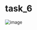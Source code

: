 # task_6
![image](https://user-images.githubusercontent.com/90615074/167909593-72a24755-ea07-4fb1-b55c-fd676c4dbd61.png)
